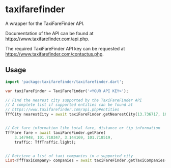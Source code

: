 # taxifarefinder

A wrapper for the TaxiFareFinder API.

Documentation of the API can be found at
<https://www.taxifarefinder.com/api.php>.

The required TaxiFareFinder API key can be requested at
<https://www.taxifarefinder.com/contactus.php>.

## Usage


```dart
import 'package:taxifarefinder/taxifarefinder.dart';

var taxiFareFinder = TaxiFareFinder('<YOUR API KEY>');

// Find the nearest city supported by the TaxiFareFinder API
// A complete list if supported entities can be found at 
// https://www.taxifarefinder.com/api.php#entities
TffCity nearestCity = await taxiFareFinder.getNearestCity(13.736717, 100.523186);


// Get fare information like total fare, distance or tip information
TffFare fare = await taxiFareFinder.getFare(
    3.147948, 101.710347, 3.144169, 101.718519,
    traffic: TffTraffic.light);


// Retrieve a list of taxi companies in a supported city
List<TffTaxiCompany> companies = await taxiFareFinder.getTaxiCompanies('London');
```
